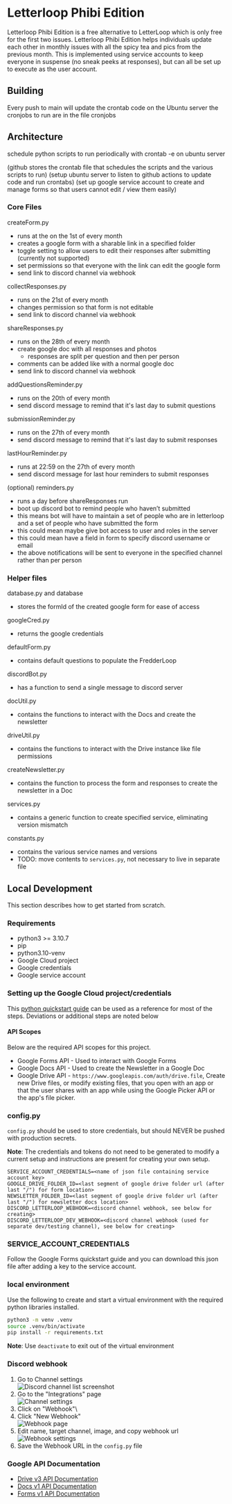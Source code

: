 # Letterloop Phibi Edition

Letterloop Phibi Edition is a free alternative to LetterLoop which is only free for the first two issues. Letterloop Phibi Edition helps individuals update each other in monthly issues with all the spicy tea and pics from the previous month. This is implemented using service accounts to keep everyone in suspense (no sneak peeks at responses), but can all be set up to execute as the user account.

## Building

Every push to main will update the crontab code on the Ubuntu server
the cronjobs to run are in the file cronjobs

## Architecture

schedule python scripts to run periodically with crontab -e on ubuntu server

(github stores the crontab file that schedules the scripts and the various scripts to run)
(setup ubuntu server to listen to github actions to update code and run crontabs)
(set up google service account to create and manage forms so that users cannot edit / view them easily)

### Core Files

createForm.py

- runs at the on the 1st of every month
- creates a google form with a sharable link in a specified folder
- toggle setting to allow users to edit their responses after submitting (currently not supported)
- set permissions so that everyone with the link can edit the google form
- send link to discord channel via webhook

collectResponses.py

- runs on the 21st of every month
- changes permission so that form is not editable
- send link to discord channel via webhook

shareResponses.py

- runs on the 28th of every month
- create google doc with all responses and photos
  - responses are split per question and then per person
- comments can be added like with a normal google doc
- send link to discord channel via webhook

addQuestionsReminder.py

- runs on the 20th of every month
- send discord message to remind that it's last day to submit questions

submissionReminder.py

- runs on the 27th of every month
- send discord message to remind that it's last day to submit responses

lastHourReminder.py

- runs at 22:59 on the 27th of every month
- send discord message for last hour reminders to submit responses

(optional)
reminders.py

- runs a day before shareResponses run
- boot up discord bot to remind people who haven’t submitted
- this means bot will have to maintain a set of people who are in letterloop and a set of people who have submitted the form
- this could mean maybe give bot access to user and roles in the server
- this could mean have a field in form to specify discord username or email
- the above notifications will be sent to everyone in the specified channel rather than per person

### Helper files

database.py and database

- stores the formId of the created google form for ease of access

googleCred.py

- returns the google credentials

defaultForm.py

- contains default questions to populate the FredderLoop

discordBot.py

- has a function to send a single message to discord server

docUtil.py

- contains the functions to interact with the Docs and create the newsletter

driveUtil.py

- contains the functions to interact with the Drive instance like file permissions

createNewsletter.py

- contains the function to process the form and responses to create the newsletter in a Doc

services.py

- contains a generic function to create specified service, eliminating version mismatch

constants.py

- contains the various service names and versions
- TODO: move contents to `services.py`, not necessary to live in separate file

## Local Development

This section describes how to get started from scratch.

### Requirements

- python3 >= 3.10.7
- pip
- python3.10-venv
- Google Cloud project
- Google credentials
- Google service account

### Setting up the Google Cloud project/credentials

This [python quickstart guide](https://developers.google.com/forms/api/quickstart/python) can be used as a reference for most of the steps. Deviations or additional steps are noted below

#### API Scopes

Below are the required API scopes for this project.

- Google Forms API - Used to interact with Google Forms
- Google Docs API - Used to create the Newsletter in a Google Doc
- Google Drive API - `https://www.googleapis.com/auth/drive.file`, Create new Drive files, or modify existing files, that you open with an app or that the user shares with an app while using the Google Picker API or the app's file picker.

### config.py

`config.py` should be used to store credentials, but should NEVER be pushed with production secrets.

**Note**: The credentials and tokens do not need to be generated to modify a current setup and instructions are present for creating your own setup.

```text
SERVICE_ACCOUNT_CREDENTIALS=<name of json file containing service account key>
GOOGLE_DRIVE_FOLDER_ID=<last segment of google drive folder url (after last "/") for form location>
NEWSLETTER_FOLDER_ID=<last segment of google drive folder url (after last "/") for newsletter docs location>
DISCORD_LETTERLOOP_WEBHOOK=<discord channel webhook, see below for creating>
DISCORD_LETTERLOOP_DEV_WEBHOOK=<discord channel webhook (used for separate dev/testing channel), see below for creating>
```

### SERVICE_ACCOUNT_CREDENTIALS

Follow the Google Forms quickstart guide and you can download this json file after adding a key to the service account.

### local environment

Use the following to create and start a virtual environment with the required python libraries installed.

```bash
python3 -m venv .venv
source .venv/bin/activate
pip install -r requirements.txt
```

**Note**: Use `deactivate` to exit out of the virtual environment

### Discord webhook

1. Go to Channel settings\
![Discord channel list screenshot](images/channel_settings_icon.png)
2. Go to the "Integrations" page\
![Channel settings](images/channel_settings.png)
3. Click on "Webhook"\
4. Click "New Webhook"\
![Webhook page](images/webhook_page.png)
5. Edit name, target channel, image, and copy webhook url\
![Webhook settings](images/webhook_settings.png)
6. Save the Webhook URL in the `config.py` file

### Google API Documentation

- [Drive v3 API Documentation](https://googleapis.github.io/google-api-python-client/docs/dyn/drive_v3.html)
- [Docs v1 API Documentation](https://googleapis.github.io/google-api-python-client/docs/dyn/docs_v1.html)
- [Forms v1 API Documentation](https://googleapis.github.io/google-api-python-client/docs/dyn/forms_v1.html)
